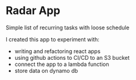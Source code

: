 # Radar App

Simple list of recurring tasks with loose schedule

I created this app to experiment with:

- writing and refactoring react apps
- using github actions to CI/CD to an S3 bucket
- connect the app to a lambda function
- store data on dynamo db
